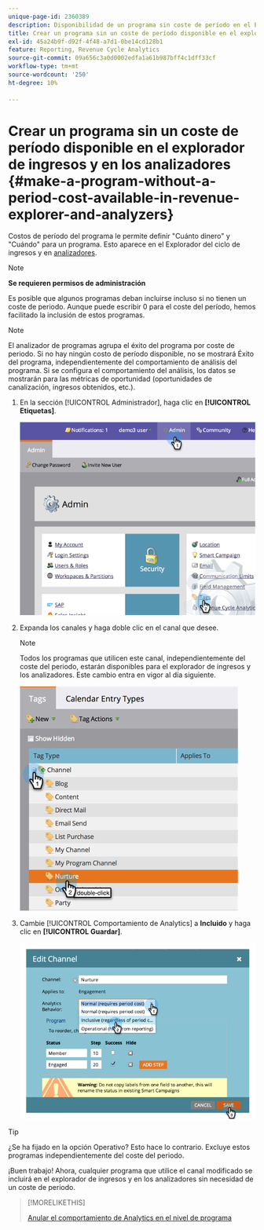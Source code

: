 ```yaml
---
unique-page-id: 2360389
description: Disponibilidad de un programa sin coste de período en el Explorador de ingresos y Analizadores - Documentos de Marketo - Documentación del producto
title: Crear un programa sin un coste de período disponible en el explorador de ingresos y en los analizadores
exl-id: 45a24b9f-d92f-4f48-a7d1-0be14cd128b1
feature: Reporting, Revenue Cycle Analytics
source-git-commit: 09a656c3a0d0002edfa1a61b987bff4c1dff33cf
workflow-type: tm+mt
source-wordcount: '250'
ht-degree: 10%

---
```


# Crear un programa sin un coste de período disponible en el explorador de ingresos y en los analizadores {#make-a-program-without-a-period-cost-available-in-revenue-explorer-and-analyzers}

Costos de período del programa le permite definir &quot;Cuánto dinero&quot; y &quot;Cuándo&quot; para un programa. Esto aparece en el Explorador del ciclo de ingresos y en [analizadores](/help/marketo/product-docs/reporting/revenue-cycle-analytics/opportunity-influence-analyzer/tell-the-marketing-story-with-an-opportunity-influence-analyzer.md).

>[!NOTE]
>
>**Se requieren permisos de administración**

Es posible que algunos programas deban incluirse incluso si no tienen un coste de periodo. Aunque puede escribir 0 para el coste del período, hemos facilitado la inclusión de estos programas.

>[!NOTE]
>
>El analizador de programas agrupa el éxito del programa por coste de periodo. Si no hay ningún costo de período disponible, no se mostrará Éxito del programa, independientemente del comportamiento de análisis del programa. Si se configura el comportamiento del análisis, los datos se mostrarán para las métricas de oportunidad (oportunidades de canalización, ingresos obtenidos, etc.).

1. En la sección [!UICONTROL Administrador], haga clic en **[!UICONTROL Etiquetas]**.

   ![](assets/image2014-9-17-12-3a35-3a32.png)

1. Expanda los canales y haga doble clic en el canal que desee.

   >[!NOTE]
   >
   >Todos los programas que utilicen este canal, independientemente del coste del periodo, estarán disponibles para el explorador de ingresos y los analizadores. Este cambio entra en vigor al día siguiente.

   ![](assets/image2014-9-17-12-3a36-3a7.png)

1. Cambie [!UICONTROL Comportamiento de Analytics] a **Incluido** y haga clic en **[!UICONTROL Guardar]**.

   ![](assets/image2014-9-17-12-3a36-3a13.png)

>[!TIP]
>
>¿Se ha fijado en la opción Operativo? Esto hace lo contrario. Excluye estos programas independientemente del coste del periodo.

¡Buen trabajo! Ahora, cualquier programa que utilice el canal modificado se incluirá en el explorador de ingresos y en los analizadores sin necesidad de un coste de periodo.

>[!MORELIKETHIS]
>
>[Anular el comportamiento de Analytics en el nivel de programa](/help/marketo/product-docs/reporting/revenue-cycle-analytics/program-analytics/override-analytics-behavior-at-the-program-level.md)
